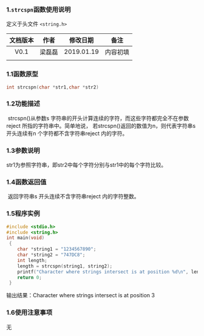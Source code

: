 ### 1.`strcspn`函数使用说明

定义于头文件 `<string.h>`



| 文档版本 |  作者  |  修改日期  |   备注   |
| :------: | :----: | :--------: | :------: |
|   V0.1   | 梁磊磊 | 2019.01.19 | 内容初填 |
|          |        |            |          |







### 1.1函数原型

```c
int strcspn(char *str1,char *str2)
```



### 1.2功能描述

​    strcspn()从参数s 字符串的开头计算连续的字符，而这些字符都完全不在参数reject 所指的字符串中。简单地说， 若strcspn()返回的数值为n，则代表字符串s 开头连续有n 个字符都不含字符串reject 内的字符。  

### 1.3参数说明

 str1为参照字符串，即str2中每个字符分别与str1中的每个字符比较。 

### 1.4函数返回值

​    返回字符串s 开头连续不含字符串reject 内的字符整数。  

### 1.5程序实例



```c
#include <stdio.h>  
#include <string.h> 
int main(void)  
 {  
    char *string1 = "1234567890";  
    char *string2 = "747DC8";  
    int length;  
    length = strcspn(string1, string2); 
    printf("Character where strings intersect is at position %d\n", length);  
    return 0;  
 }  
```



输出结果：Character where strings intersect is at position 3

### 1.6使用注意事项

无